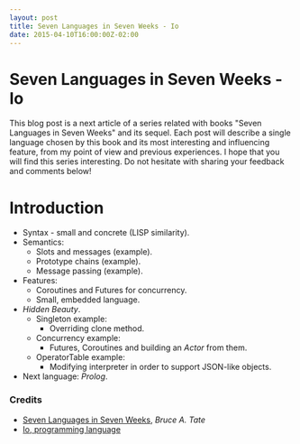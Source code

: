 ```yaml
---
layout: post
title: Seven Languages in Seven Weeks - Io
date: 2015-04-10T16:00:00Z-02:00
---
```


# Seven Languages in Seven Weeks - Io

<quote class="disclaimer">This blog post is a next article of a series related with books "Seven Languages in Seven Weeks" and its sequel. Each post will describe a single language chosen by this book and its most interesting and influencing feature, from my point of view and previous experiences. I hope that you will find this series interesting. Do not hesitate with sharing your feedback and comments below!</quote>

# Introduction

- Syntax - small and concrete (LISP similarity).
- Semantics:
  - Slots and messages (example).
  - Prototype chains (example).
  - Message passing (example).
- Features:
  - Coroutines and Futures for concurrency.
  - Small, embedded language.
- *Hidden Beauty*.
  - Singleton example:
    - Overriding clone method.
  - Concurrency example:
    - Futures, Coroutines and building an *Actor* from them.
  - OperatorTable example:
    - Modifying interpreter in order to support JSON-like objects.
- Next language: *Prolog*.

### Credits

- [Seven Languages in Seven Weeks](https://pragprog.com/book/btlang/seven-languages-in-seven-weeks), *Bruce A. Tate*
- [Io, programming language](http://iolanguage.org)
